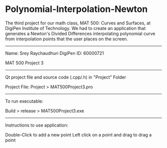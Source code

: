# Polynomial-Interpolation-Newton

The third project for our math class, MAT 500: Curves and Surfaces, at DigiPen Institute of Technology. We had to create an application that generates a Newton's Divided Differences interpolating polynomial curve from interpolation points that the user places on the screen.

-------------------------------------------

Name: Srey Raychaudhuri
DigiPen ID: 60000721

MAT 500 Project 3

-------------------------------------------

Qt project file and source code (.cpp/.h) in 
"Project" Folder

Project File:
Project > MAT500Project3.pro

-------------------------------------------

To run executable: 

Build > release > MAT500Project3.exe

-------------------------------------------

Instructions to use application:

Double-Click to add a new point
Left click on a point and drag to drag a point
